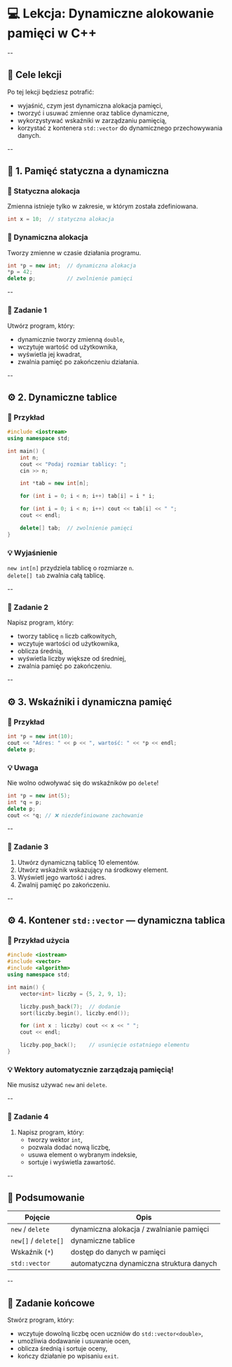 # 💻 Lekcja: Dynamiczne alokowanie pamięci w C++

--

## 🎯 Cele lekcji
Po tej lekcji będziesz potrafić:
- wyjaśnić, czym jest dynamiczna alokacja pamięci,
- tworzyć i usuwać zmienne oraz tablice dynamiczne,
- wykorzystywać wskaźniki w zarządzaniu pamięcią,
- korzystać z kontenera `std::vector` do dynamicznego przechowywania danych.

--

## 🧩 1. Pamięć statyczna a dynamiczna

### 📘 Statyczna alokacja
Zmienna istnieje tylko w zakresie, w którym została zdefiniowana.
```cpp
int x = 10;  // statyczna alokacja
```

### 📘 Dynamiczna alokacja
Tworzy zmienne w czasie działania programu.
```cpp
int *p = new int;  // dynamiczna alokacja
*p = 42;
delete p;          // zwolnienie pamięci
```

--

### 🧠 Zadanie 1
Utwórz program, który:
- dynamicznie tworzy zmienną `double`,
- wczytuje wartość od użytkownika,
- wyświetla jej kwadrat,
- zwalnia pamięć po zakończeniu działania.

--

## ⚙️ 2. Dynamiczne tablice

### 📗 Przykład
```cpp
#include <iostream>
using namespace std;

int main() {
    int n;
    cout << "Podaj rozmiar tablicy: ";
    cin >> n;

    int *tab = new int[n];

    for (int i = 0; i < n; i++) tab[i] = i * i;

    for (int i = 0; i < n; i++) cout << tab[i] << " ";
    cout << endl;

    delete[] tab;  // zwolnienie pamięci
}
```

### 💡 Wyjaśnienie
`new int[n]` przydziela tablicę o rozmiarze `n`.  
`delete[] tab` zwalnia całą tablicę.

--

### 🧠 Zadanie 2
Napisz program, który:
- tworzy tablicę `n` liczb całkowitych,
- wczytuje wartości od użytkownika,
- oblicza średnią,
- wyświetla liczby większe od średniej,
- zwalnia pamięć po zakończeniu.

--

## ⚙️ 3. Wskaźniki i dynamiczna pamięć

### 📗 Przykład
```cpp
int *p = new int(10);
cout << "Adres: " << p << ", wartość: " << *p << endl;
delete p;
```

### 💡 Uwaga
Nie wolno odwoływać się do wskaźników po `delete`!
```cpp
int *p = new int(5);
int *q = p;
delete p;
cout << *q; // ❌ niezdefiniowane zachowanie
```

--

### 🧠 Zadanie 3
1. Utwórz dynamiczną tablicę 10 elementów.  
2. Utwórz wskaźnik wskazujący na środkowy element.  
3. Wyświetl jego wartość i adres.  
4. Zwalnij pamięć po zakończeniu.

--

## ⚙️ 4. Kontener `std::vector` — dynamiczna tablica

### 📗 Przykład użycia
```cpp
#include <iostream>
#include <vector>
#include <algorithm>
using namespace std;

int main() {
    vector<int> liczby = {5, 2, 9, 1};

    liczby.push_back(7);  // dodanie
    sort(liczby.begin(), liczby.end());

    for (int x : liczby) cout << x << " ";
    cout << endl;

    liczby.pop_back();    // usunięcie ostatniego elementu
}
```

### 💡 Wektory automatycznie zarządzają pamięcią!
Nie musisz używać `new` ani `delete`.

--

### 🧠 Zadanie 4
1. Napisz program, który:
   - tworzy wektor `int`,  
   - pozwala dodać nową liczbę,  
   - usuwa element o wybranym indeksie,  
   - sortuje i wyświetla zawartość.

--

## 🧾 Podsumowanie

| Pojęcie | Opis |
|----------|------|
| `new` / `delete` | dynamiczna alokacja / zwalnianie pamięci |
| `new[]` / `delete[]` | dynamiczne tablice |
| Wskaźnik (`*`) | dostęp do danych w pamięci |
| `std::vector` | automatyczna dynamiczna struktura danych |

--

## 🧩 Zadanie końcowe
Stwórz program, który:
- wczytuje dowolną liczbę ocen uczniów do `std::vector<double>`,
- umożliwia dodawanie i usuwanie ocen,
- oblicza średnią i sortuje oceny,
- kończy działanie po wpisaniu `exit`.
